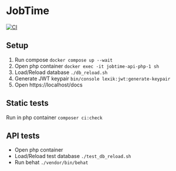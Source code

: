 # JobTime

[![CI](https://github.com/kamilkem/jobtime-api/actions/workflows/ci.yml/badge.svg)](https://github.com/kamilkem/jobtime-api/actions/workflows/ci.yml)

## Setup

1. Run compose `docker compose up --wait`
2. Open php container `docker exec -it jobtime-api-php-1 sh`
3. Load/Reload database `./db_reload.sh`
4. Generate JWT keypair `bin/console lexik:jwt:generate-keypair`
5. Open https://localhost/docs

## Static tests

Run in php container `composer ci:check`

## API tests

- Open php container
- Load/Reload test database `./test_db_reload.sh`
- Run behat `./vendor/bin/behat`
